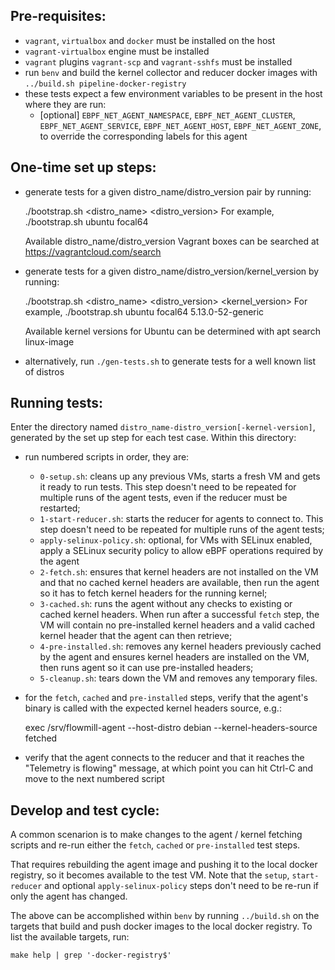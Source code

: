 Pre-requisites:
---------------
- `vagrant`, `virtualbox` and `docker` must be installed on the host
- `vagrant-virtualbox` engine must be installed
- `vagrant` plugins `vagrant-scp` and `vagrant-sshfs` must be installed
- run `benv` and build the kernel collector and reducer docker images with `../build.sh pipeline-docker-registry`
- these tests expect a few environment variables to be present in the host where they are run:
  - [optional] `EBPF_NET_AGENT_NAMESPACE`, `EBPF_NET_AGENT_CLUSTER`, `EBPF_NET_AGENT_SERVICE`, `EBPF_NET_AGENT_HOST`, `EBPF_NET_AGENT_ZONE`, to override the corresponding labels for this agent

One-time set up steps:
----------------------
- generate tests for a given distro_name/distro_version pair by running:

    ./bootstrap.sh <distro_name> <distro_version>
    For example,
    ./bootstrap.sh ubuntu focal64

    Available distro_name/distro_version Vagrant boxes can be searched at https://vagrantcloud.com/search

- generate tests for a given distro_name/distro_version/kernel_version by running:

    ./bootstrap.sh <distro_name> <distro_version> <kernel_version>
    For example,
    ./bootstrap.sh ubuntu focal64 5.13.0-52-generic

    Available kernel versions for Ubuntu can be determined with
    apt search linux-image

- alternatively, run `./gen-tests.sh` to generate tests for a well known list
  of distros

Running tests:
--------------
Enter the directory named `distro_name-distro_version[-kernel-version]`, generated by the set up step for each test case. Within this directory:

  - run numbered scripts in order, they are:
    - `0-setup.sh`: cleans up any previous VMs, starts a fresh VM and gets it ready to run tests. This step doesn't need to be repeated for multiple runs of the agent tests, even if the reducer must be restarted;
    - `1-start-reducer.sh`: starts the reducer for agents to connect to. This step doesn't need to be repeated for multiple runs of the agent tests;
    - `apply-selinux-policy.sh`: optional, for VMs with SELinux enabled, apply a SELinux security policy to allow eBPF operations required by the agent
    - `2-fetch.sh`: ensures that kernel headers are not installed on the VM and that no cached kernel headers are available, then run the agent so it has to fetch kernel headers for the running kernel;
    - `3-cached.sh`: runs the agent without any checks to existing or cached kernel headers. When run after a successful `fetch` step, the VM will contain no pre-installed kernel headers and a valid cached kernel header that the agent can then retrieve;
    - `4-pre-installed.sh`: removes any kernel headers previously cached by the agent and ensures kernel headers are installed on the VM, then runs agent so it can use pre-installed headers;
    - `5-cleanup.sh`: tears down the VM and removes any temporary files.

  - for the `fetch`, `cached` and `pre-installed` steps, verify that the agent's binary is called with the expected kernel headers source, e.g.:

      exec /srv/flowmill-agent --host-distro debian --kernel-headers-source fetched

  - verify that the agent connects to the reducer and that it reaches the
    "Telemetry is flowing" message, at which point you can hit Ctrl-C and move
    to the next numbered script

Develop and test cycle:
-----------------------
A common scenarion is to make changes to the agent / kernel fetching scripts and re-run either the `fetch`, `cached` or `pre-installed` test steps.

That requires rebuilding the agent image and pushing it to the local docker registry, so it becomes available to the test VM. Note that the `setup`, `start-reducer` and optional `apply-selinux-policy` steps don't need to be re-run if only the agent has changed.

The above can be accomplished within `benv` by running `../build.sh` on the targets that build and push docker images to the local docker registry. To list the available targets, run:
```
make help | grep '-docker-registry$'
```

